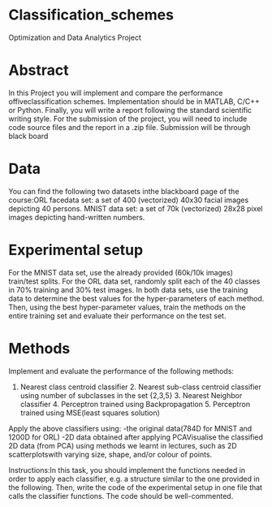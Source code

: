 # Classification_schemes
Optimization and Data Analytics Project

# Abstract
In  this  Project  you  will implement  and compare  the  performance  offiveclassification  schemes. Implementation should be in MATLAB, C/C++ or Python. Finally, you will write a report following the standard scientific writing style. For the submission of the project, you will need to include code source files and the report in a .zip file. Submission will be through black board

# Data
You can find the following two datasets inthe blackboard page of the course:ORL facedata set: a set of 400 (vectorized) 40x30 facial images depicting 40 persons. MNIST data set: a set of 70k (vectorized) 28x28 pixel images depicting hand-written numbers.

# Experimental setup
For the MNIST data set, use the already provided (60k/10k images) train/test splits. For the ORL data set, randomly split each of the 40 classes in 70% training and 30% test images. In both data sets, use the training data to determine the best values for the hyper-parameters of each method. Then,  using  the  best  hyper-parameter  values,  train  the  methods  on  the  entire  training  set  and evaluate their performance on the test set.

# Methods
 Implement and evaluate the performance of the following methods:
 1. Nearest class centroid classifier
          2. Nearest sub-class centroid classifier using number of subclasses in the set {2,3,5}
          3. Nearest Neighbor classifier
          4. Perceptron trained using Backpropagation
          5. Perceptron trained using MSE(least squares solution)
 
 Apply the above classifiers using:
 -the original data(784D for MNIST and 1200D for ORL)
 -2D data obtained after applying PCAVisualise  the  classified  2D  data  (from  PCA)  using  methods  we  learnt  in  lectures,  such  as  2D scatterplotswith varying size, shape, and/or colour of points.
 
 Instructions:In  this  task,  you  should  implement  the  functions  needed  in  order  to  apply each classifier, e.g. a structure similar to the one provided in the following. Then, write the code of the experimental  setup  in  one  file  that  calls  the  classifier  functions.  The  code  should  be  well-commented.
